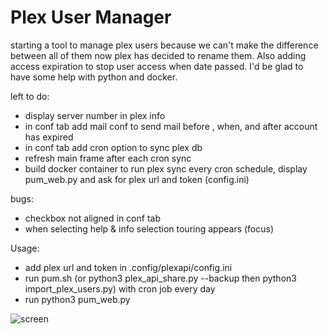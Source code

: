 # Plex User Manager

starting a tool to manage plex users because we can't make the difference between all of them now plex has decided to rename them. 
Also adding access expiration to stop user access when date passed.
I'd be glad to have some help with python and docker.

left to do:
- display server number in plex info
- in conf tab add mail conf to send mail before , when, and after account has expired
- in conf tab add cron option to sync plex db
- refresh main frame after each cron sync
- build docker container to run plex sync every cron schedule, display pum_web.py and ask for plex url and token (config.ini)

bugs:
- checkbox not aligned in conf tab
- when selecting help & info selection touring appears (focus)

Usage:
 - add plex url and token in .config/plexapi/config.ini
 - run pum.sh (or python3 plex_api_share.py --backup then python3 import_plex_users.py) with cron job every day
 - run python3 pum_web.py
 
![screen](https://user-images.githubusercontent.com/9554635/172479259-af074417-b187-4483-8e98-91dde70861ba.png)
